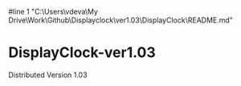 #line 1 "C:\\Users\\vdeva\\My Drive\\Work\\Github\\Displayclock\\ver1.03\\DisplayClock\\README.md"
# DisplayClock-ver1.03
 Distributed Version 1.03
